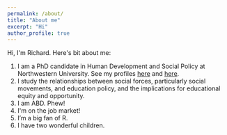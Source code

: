 ```yaml
---
permalink: /about/
title: "About me"
excerpt: "Hi"
author_profile: true
---
```


Hi, I'm Richard. Here's bit about me:

  1. I am a PhD candidate in Human Development and Social Policy at Northwestern University. See my profiles [here](http://www.sesp.northwestern.edu/profile/?p=22703&/RichardPaquin%20Morel/) and [here](https://www.ipr.northwestern.edu/about/student-research/graduate-research-assistants-1718.html).  
  2. I study the relationships between social forces, particularly social movements, and education policy, and the implications for educational equity and opportunity.   
  3. I am ABD. Phew!  
  4. I'm on the job market!  
  5. I’m a big fan of R.  
  6. I have two wonderful children.  
  

